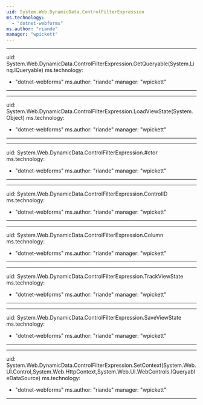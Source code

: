 ```yaml
---
uid: System.Web.DynamicData.ControlFilterExpression
ms.technology: 
  - "dotnet-webforms"
ms.author: "riande"
manager: "wpickett"
---
```


---
uid: System.Web.DynamicData.ControlFilterExpression.GetQueryable(System.Linq.IQueryable)
ms.technology: 
  - "dotnet-webforms"
ms.author: "riande"
manager: "wpickett"
---

---
uid: System.Web.DynamicData.ControlFilterExpression.LoadViewState(System.Object)
ms.technology: 
  - "dotnet-webforms"
ms.author: "riande"
manager: "wpickett"
---

---
uid: System.Web.DynamicData.ControlFilterExpression.#ctor
ms.technology: 
  - "dotnet-webforms"
ms.author: "riande"
manager: "wpickett"
---

---
uid: System.Web.DynamicData.ControlFilterExpression.ControlID
ms.technology: 
  - "dotnet-webforms"
ms.author: "riande"
manager: "wpickett"
---

---
uid: System.Web.DynamicData.ControlFilterExpression.Column
ms.technology: 
  - "dotnet-webforms"
ms.author: "riande"
manager: "wpickett"
---

---
uid: System.Web.DynamicData.ControlFilterExpression.TrackViewState
ms.technology: 
  - "dotnet-webforms"
ms.author: "riande"
manager: "wpickett"
---

---
uid: System.Web.DynamicData.ControlFilterExpression.SaveViewState
ms.technology: 
  - "dotnet-webforms"
ms.author: "riande"
manager: "wpickett"
---

---
uid: System.Web.DynamicData.ControlFilterExpression.SetContext(System.Web.UI.Control,System.Web.HttpContext,System.Web.UI.WebControls.IQueryableDataSource)
ms.technology: 
  - "dotnet-webforms"
ms.author: "riande"
manager: "wpickett"
---
